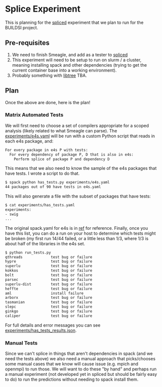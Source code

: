 # Splice Experiment

This is planning for the [spliced](https://github.com/buildsi/spliced) experiment
that we plan to run for the BUILDSI project.

## Pre-requisites

1. We need to finish Smeagle, and add as a tester to [spliced](https://github.com/buildsi/spliced)
2. This experiment will need to be setup to run on slurm / a cluster, meaning installing spack and other dependencies (trying to get the current container base into a working environment).
3. Probably something with [libtree](https://github.com/haampie/libtree) TBA.

## Plan

Once the above are done, here is the plan! 

### Matrix Automated Tests

We will first need to choose a set of compilers appropriate for a scoped analysis (likely related to what Smeagle can parse). The [experiments/e4s.yaml](experiments/e4s.yaml) will be run with a custom Python script
that reads in each e4s package, and:

```bash
For every package in e4s P with tests:
  For every dependency of package P, D that is also in e4s:
    Perform splice of package P and dependency D
```

This means that we also need to know the sample of the e4s packages that have tests.
I wrote a script to do that.

```bash
$ spack python has_tests.py experiments/e4s.yaml
44 packages out of 90 have tests in e4s.yaml
```

This will also generate a file with the subset of packages that have tests:

```bash
$ cat experiments/has_tests.yaml 
experiments:
- swig
...
```

The original spack.yaml for e4s is in [ref](ref) for reference. Finally, once you  have
this list, you can do a run on your host to determine which tests might be broken (my first
run 14/44 failed, or a little less than 1/3, where 1/3 is about half of the libraries in the e4s set.

```bash
$ python run_tests.py
qthreads             test bug or failure
hypre                test bug or failure
superlu              test bug or failure
kokkos               test bug or failure
bolt                 test bug or failure
parsec               test bug or failure
superlu-dist         test bug or failure
heffte               test bug or failure
aml                  install failure
arborx               test bug or failure
tasmanian            test bug or failure
slepc                test bug or failure
ginkgo               test bug or failure
caliper              test bug or failure
```

For full details and error messages you can see [experiments/has_tests_results.json](experiments/has_tests_results.json).


### Manual Tests

Since we can't splice in things that aren't dependencies in spack (and we need the tests above) we also need a manual approach
that picks/chooses some manual cases that we know will cause issue (e.g. mpich and openmpi) to run those.
We will want to do these "by hand" and perhaps run a manual experiment (not developed yet in spliced but should be fairly
easy to do) to run the predictions without needing to spack install them.
